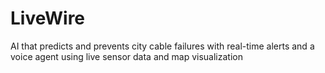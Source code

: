 # LiveWire
AI that predicts and prevents city cable failures with real-time alerts and a voice agent using live sensor data and map visualization

